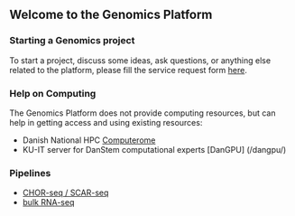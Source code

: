 ## Welcome to the Genomics Platform


### Starting a Genomics project

To start a project, discuss some ideas, ask questions, or anything else related to the platform, please fill the service request form [here](https://docs.google.com/forms/d/e/1FAIpQLSdDL5n5b9VUTmzlNfrIBBPkMy2vMGx1i1L_gF8Xd82A3EMhiQ/viewform).

### Help on Computing

The Genomics Platform does not provide computing resources, but can help in getting access and using existing resources:
- Danish National HPC [Computerome](/computerome/)
- KU-IT server for DanStem computational experts [DanGPU] (/dangpu/)

### Pipelines

- [CHOR-seq / SCAR-seq](/pipeline_CHOR/)
- [bulk RNA-seq](/pipeline_RNA/)
